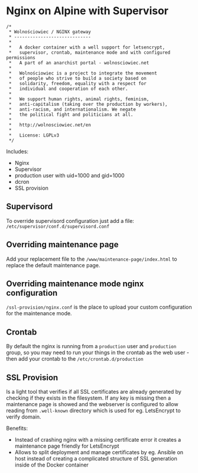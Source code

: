 Nginx on Alpine with Supervisor
===============================

```
/*
 * Wolnościowiec / NGINX gateway
 * -----------------------------
 *
 *   A docker container with a well support for letsencrypt,
 *   supervisor, crontab, maintenance mode and with configured permissions
 *   A part of an anarchist portal - wolnosciowiec.net
 *
 *   Wolnościowiec is a project to integrate the movement
 *   of people who strive to build a society based on
 *   solidarity, freedom, equality with a respect for
 *   individual and cooperation of each other.
 *
 *   We support human rights, animal rights, feminism,
 *   anti-capitalism (taking over the production by workers),
 *   anti-racism, and internationalism. We negate
 *   the political fight and politicians at all.
 *
 *   http://wolnosciowiec.net/en
 *
 *   License: LGPLv3
 */
```

Includes:
- Nginx
- Supervisor
- production user with uid=1000 and gid=1000
- dcron
- SSL provision

## Supervisord

To override supervisord configuration just add a file:
`/etc/supervisor/conf.d/supervisord.conf`

## Overriding maintenance page

Add your replacement file to the `/www/maintenance-page/index.html` to replace the default maintenance page.

## Overriding maintenance mode nginx configuration

`/ssl-provision/nginx.conf` is the place to upload your custom configuration for the maintenance mode.

## Crontab

By default the nginx is running from a `production` user and `production` group, so you may need
to run your things in the crontab as the web user - then add your crontab to the `/etc/crontab.d/production`

## SSL Provision

Is a light tool that verifies if all SSL certificates are already generated by checking
if they exists in the filesystem. If any key is missing then a maintenance page is showed
and the webserver is configured to allow reading from `.well-known` directory which is used
for eg. LetsEncrypt to verify domain.

Benefits:
- Instead of crashing nginx with a missing certificate error it creates a maintenance page friendly for
  LetsEncrypt
- Allows to split deployment and manage certificates by eg. Ansible on host instead of
  creating a complicated structure of SSL generation inside of the Docker container

